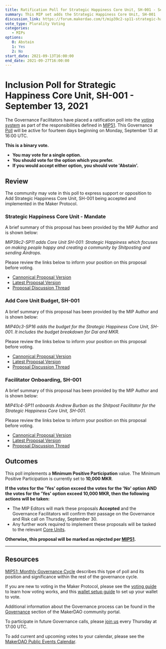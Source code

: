 ```yaml
---
title: Ratification Poll for Strategic Happiness Core Unit, SH-001 - September 13, 2021
summary: This MIP set adds the Strategic Happiness Core Unit, SH-001
discussion_link: https://forum.makerdao.com/t/mip39c2-sp11-strategic-happiness-core-unit/8006
vote_type: Plurality Voting
categories:
   - MIPs
options:
   0: Abstain
   1: Yes
   2: No
start_date: 2021-09-13T16:00:00
end_date: 2021-09-27T16:00:00
---
```

# Inclusion Poll for Strategic Happiness Core Unit, SH-001 - September 13, 2021

The Governance Facilitators have placed a ratification poll into the [voting system](https://vote.makerdao.com/polling) as part of the responsibilities defined in [MIP51](https://mips.makerdao.com/mips/details/MIP51). This Governance [Poll](https://community-development.makerdao.com/en/learn/governance/on-chain-gov) will be active for fourteen days beginning on Monday, September 13 at 16:00 UTC.

**This is a binary vote.** 
- **You may vote for a single option.** 
- **You should vote for the option which you prefer.**
- **If you would accept either option, you should vote 'Abstain'.**

## Review

The community may vote in this poll to express support or opposition to Add Strategic Happiness Core Unit, SH-001 being accepted and implemented in the Maker Protocol.

### Strategic Happiness Core Unit - Mandate

A brief summary of this proposal has been provided by the MIP Author and is shown below:

*MIP39c2-SP11 adds Core Unit SH-001: Strategic Happiness which focuses on making people happy and creating a community by Shitposting and sending Airdrops.*

Please review the links below to inform your position on this proposal before voting.
* [Cannonical Proposal Version](https://github.com/makerdao/mips/blob/597512747641658bc38c72bc17d1c84e43153c2b/MIP39/MIP39c2-Subproposals/MIP39c2-SP11.md)
* [Latest Proposal Version](https://mips.makerdao.com/mips/details/MIP39c2SP11)
* [Proposal Discussion Thread](https://forum.makerdao.com/t/mip39c2-sp11-strategic-happiness-core-unit/8006)

### Add Core Unit Budget, SH-001

A brief summary of this proposal has been provided by the MIP Author and is shown below:

*MIP40c3-SP16 adds the budget for the Strategic Happiness Core Unit, SH-001. It includes the budget breakdown for Dai and MKR.*

Please review the links below to inform your position on this proposal before voting.
* [Cannonical Proposal Version](https://github.com/makerdao/mips/blob/597512747641658bc38c72bc17d1c84e43153c2b/MIP40/MIP40c3-Subproposals/MIP40c3-SP16.md)
* [Latest Proposal Version](https://mips.makerdao.com/mips/details/MIP40c3SP16)
* [Proposal Discussion Thread](https://forum.makerdao.com/t/mip40c3-sp16-the-strategic-happiness-core-unit-budget-sh-001/8007)

### Facilitator Onboarding, SH-001

A brief summary of this proposal has been provided by the MIP Author and is shown below:

*MIP41c4-SP11 onboards Andrew Burban as the Shitpost Facilitator for the Strategic Happiness Core Unit, SH-001.*

Please review the links below to inform your position on this proposal before voting.
* [Cannonical Proposal Version](https://github.com/makerdao/mips/blob/597512747641658bc38c72bc17d1c84e43153c2b/MIP41/MIP41c4-Subproposals/MIP41c4-SP11.md)
* [Latest Proposal Version](https://mips.makerdao.com/mips/details/MIP41c4SP11)
* [Proposal Discussion Thread](https://forum.makerdao.com/t/mip41c4-sp11-shitpost-facilitator-onboarding-strategic-happiness-core-unit-sh-001/8008)

## Outcomes

This poll implements a **Minimum Positive Participation** value. The Minimum Positive Participation is currently set to **10,000 MKR**.

**If the votes for the 'Yes' option exceed the votes for the 'No' option AND the votes for the 'Yes' option exceed 10,000 MKR, then the following actions will be taken:**
* The MIP Editors will mark these proposals **Accepted** and the Governance Facilitators will confirm their passage on the Governance and Risk call on Thursday, September 30. 
* Any further work required to implement these proposals will be tasked to the relevant [Core Units](https://mips.makerdao.com/mips/details/MIP38#mip38c2-core-unit-state).

**Otherwise, this proposal will be marked as rejected per [MIP51](https://mips.makerdao.com/mips/details/MIP51#mip51c2-ratification-poll).**

---

## Resources

[MIP51: Monthly Governance Cycle](https://mips.makerdao.com/mips/details/MIP51) describes this type of poll and its position and significance within the rest of the governance cycle.

If you are new to voting in the Maker Protocol, please see the [voting guide](https://community-development.makerdao.com/en/learn/governance/how-voting-works/) to learn how voting works, and this [wallet setup guide](https://community-development.makerdao.com/en/learn/governance/voting-setup/) to set up your wallet to vote.

Additional information about the Governance process can be found in the [Governance](https://community-development.makerdao.com/en/learn/governance) section of the MakerDAO community portal.

To participate in future Governance calls, please [join us](https://github.com/makerdao/community/tree/master/governance/governance-and-risk-meetings) every Thursday at 17:00 UTC.

To add current and upcoming votes to your calendar, please see the [MakerDAO Public Events Calendar](https://calendar.google.com/calendar/embed?src=makerdao.com_3efhm2ghipksegl009ktniomdk%40group.calendar.google.com&ctz=UTC&mode=week&showCalendars=0&showPrint=0).
